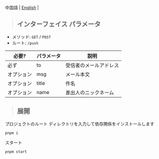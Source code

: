 中国語 | [English](https://github.com/4444TENSEI/kaze-mail-koa/blob/main/docs/README_en.md) |

> ## インターフェイス パラメータ

- メソッド: `GET` / `POST`
- ルート: `/push`

| 必要?      | パラメータ | 説明                   |
| ---------- | :--------- | ---------------------- |
| 必ず       | to         | 受信者のメールアドレス |
| オプション | msg        | メール本文             |
| オプション | title      | 件名                   |
| オプション | name       | 差出人のニックネーム   |

> ## 展開

プロジェクトのルート ディレクトリを入力して依存関係をインストールします

```
pnpm i
```

スタート

```
pnpm start
```
